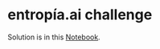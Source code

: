 # entropía.ai challenge

Solution is in this [Notebook](https://nbviewer.jupyter.org/github/FranciscoGalan/entropia_challenge/blob/main/main.ipynb).

